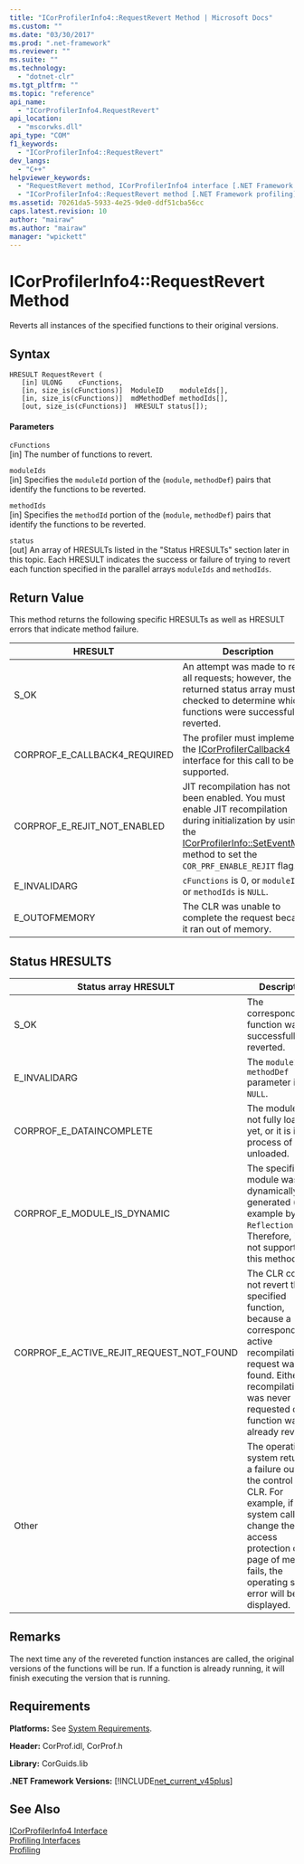 ```yaml
---
title: "ICorProfilerInfo4::RequestRevert Method | Microsoft Docs"
ms.custom: ""
ms.date: "03/30/2017"
ms.prod: ".net-framework"
ms.reviewer: ""
ms.suite: ""
ms.technology: 
  - "dotnet-clr"
ms.tgt_pltfrm: ""
ms.topic: "reference"
api_name: 
  - "ICorProfilerInfo4.RequestRevert"
api_location: 
  - "mscorwks.dll"
api_type: "COM"
f1_keywords: 
  - "ICorProfilerInfo4::RequestRevert"
dev_langs: 
  - "C++"
helpviewer_keywords: 
  - "RequestRevert method, ICorProfilerInfo4 interface [.NET Framework profiling]"
  - "ICorProfilerInfo4::RequestRevert method [.NET Framework profiling]"
ms.assetid: 70261da5-5933-4e25-9de0-ddf51cba56cc
caps.latest.revision: 10
author: "mairaw"
ms.author: "mairaw"
manager: "wpickett"
---
```

# ICorProfilerInfo4::RequestRevert Method
Reverts all instances of the specified functions to their original versions.  
  
## Syntax  
  
```  
HRESULT RequestRevert (  
   [in] ULONG    cFunctions,  
   [in, size_is(cFunctions)]  ModuleID    moduleIds[],  
   [in, size_is(cFunctions)]  mdMethodDef methodIds[],  
   [out, size_is(cFunctions)]  HRESULT status[]);  
```  
  
#### Parameters  
 `cFunctions`  
 [in] The number of functions to revert.  
  
 `moduleIds`  
 [in] Specifies the `moduleId` portion of the (`module`, `methodDef`) pairs that identify the functions to be reverted.  
  
 `methodIds`  
 [in] Specifies the `methodId` portion of the (`module`, `methodDef`) pairs that identify the functions to be reverted.  
  
 `status`  
 [out] An array of HRESULTs listed in the "Status HRESULTs" section later in this topic. Each HRESULT indicates the success or failure of trying to revert each function specified in the parallel arrays `moduleIds` and `methodIds`.  
  
## Return Value  
 This method returns the following specific HRESULTs as well as HRESULT errors that indicate method failure.  
  
|HRESULT|Description|  
|-------------|-----------------|  
|S_OK|An attempt was made to revert all requests; however, the returned status array must be checked to determine which functions were successfully reverted.|  
|CORPROF_E_CALLBACK4_REQUIRED|The profiler must implement the [ICorProfilerCallback4](../../../../docs/framework/unmanaged-api/profiling/icorprofilercallback4-interface.md) interface for this call to be supported.|  
|CORPROF_E_REJIT_NOT_ENABLED|JIT recompilation has not been enabled. You must enable JIT recompilation during initialization by using the [ICorProfilerInfo::SetEventMask](../../../../docs/framework/unmanaged-api/profiling/icorprofilerinfo-seteventmask-method.md) method to set the `COR_PRF_ENABLE_REJIT` flag.|  
|E_INVALIDARG|`cFunctions` is 0, or `moduleIds` or `methodIds` is `NULL`.|  
|E_OUTOFMEMORY|The CLR was unable to complete the request because it ran out of memory.|  
  
## Status HRESULTS  
  
|Status array HRESULT|Description|  
|--------------------------|-----------------|  
|S_OK|The corresponding function was successfully reverted.|  
|E_INVALIDARG|The `moduleID` or `methodDef` parameter is `NULL`.|  
|CORPROF_E_DATAINCOMPLETE|The module is not fully loaded yet, or it is in the process of being unloaded.|  
|CORPROF_E_MODULE_IS_DYNAMIC|The specified module was dynamically generated (for example by `Reflection.Emit`). Therefore, it is not supported by this method.|  
|CORPROF_E_ACTIVE_REJIT_REQUEST_NOT_FOUND|The CLR could not revert the specified function, because a corresponding active recompilation request was not found. Either the recompilation was never requested or the function was already reverted.|  
|Other|The operating system returned a failure outside the control of the CLR. For example, if a system call to change the access protection of a page of memory fails, the operating system error will be displayed.|  
  
## Remarks  
 The next time any of the revereted function instances are called, the original versions of the functions will be run. If a function is already running, it will finish executing the version that is running.  
  
## Requirements  
 **Platforms:** See [System Requirements](../../../../docs/framework/get-started/system-requirements.md).  
  
 **Header:** CorProf.idl, CorProf.h  
  
 **Library:** CorGuids.lib  
  
 **.NET Framework Versions:** [!INCLUDE[net_current_v45plus](../../../../includes/net-current-v45plus-md.md)]  
  
## See Also  
 [ICorProfilerInfo4 Interface](../../../../docs/framework/unmanaged-api/profiling/icorprofilerinfo4-interface.md)   
 [Profiling Interfaces](../../../../docs/framework/unmanaged-api/profiling/profiling-interfaces.md)   
 [Profiling](../../../../docs/framework/unmanaged-api/profiling/index.md)